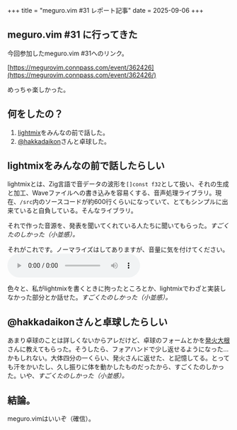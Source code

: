 +++
title = "meguro.vim #31 レポート記事"
date = 2025-09-06
+++

## meguro.vim #31 に行ってきた

今回参加したmeguro.vim #31へのリンク。

[https://megurovim.connpass.com/event/362426](https://megurovim.connpass.com/event/362426/)

めっちゃ楽しかった。

## 何をしたの？

1. [lightmix](https://github.com/haruki7049/lightmix)をみんなの前で話した。
1. [@hakkadaikon](https://x.com/hakkadaikon)さんと卓球した。

## lightmixをみんなの前で話したらしい

lightmixとは、Zig言語で音データの波形を`[]const f32`として扱い、それの生成と加工、Waveファイルへの書き込みを容易くする、音声処理ライブラリ。現在、`/src`内のソースコードが約600行くらいになっていて、とてもシンプルに出来ていると自負している。そんなライブラリ。

それで作った音源を、発表を聞いてくれている人たちに聞いてもらった。*すごくたのしかった（小並感）。*

それがこれです。ノーマライズはしてありますが、音量に気を付けてください。<br><audio controls src="/src/audio/seventh-chords.wav"></>

色々と、私がlightmixを書くときに拘ったところとか、lightmixでわざと実装しなかった部分とか話せた。*すごくたのしかった（小並感）。*

## @hakkadaikonさんと卓球したらしい

あまり卓球のことは詳しくないからアレだけど、卓球のフォームとかを[発火大根](https://x.com/hakkadaikon)さんに教えてもらった。そうしたら、フォアハンドで少し返せるようになった…かもしれない。大体四分の一くらい、発火さんに返せた、と記憶してる。とっても汗をかいたし、久し振りに体を動かしたものだったから、すごくたのしかった。いや、*すごくたのしかった（小並感）。*

## 結論。

meguro.vimはいいぞ（確信）。
